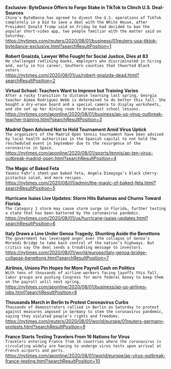 **Exclusive: ByteDance Offers to Forgo Stake in TikTok to Clinch U.S. Deal-Sources**\
`China's ByteDance has agreed to divest the U.S. operations of TikTok completely in a bid to save a deal with the White House, after President Donald Trump said on Friday he had decided to ban the popular short-video app, two people familiar with the matter said on Saturday. `\
https://nytimes.com/reuters/2020/08/01/business/01reuters-usa-tiktok-bytedance-exclusive.html?searchResultPosition=1

**Robert Gnaizda, Lawyer Who Fought for Social Justice, Dies at 83**\
`He challenged redlining banks, employers who discriminated in hiring and, early in his career, Southern counties that thwarted Black voters.`\
https://nytimes.com/2020/08/01/us/robert-gnaizda-dead.html?searchResultPosition=2

**Virtual School: Teachers Want to Improve but Training Varies**\
`After a rocky transition to distance learning last spring, Georgia teacher Aimee Rodriguez Webb is determined to do better this fall. She bought a dry-erase board and a special camera to display worksheets, and she set up her dining room to broadcast school lessons. `\
https://nytimes.com/aponline/2020/08/01/business/ap-us-virus-outbreak-teacher-training.html?searchResultPosition=3

**Madrid Open Advised Not to Hold Tournament Amid Virus Uptick**\
`The organizers of the Madrid Open tennis tournament have been advised by local health authorities in the Spanish capital to not hold the rescheduled event in September due to the resurgence of the coronavirus in Spain.`\
https://nytimes.com/aponline/2020/08/01/sports/tennis/ap-ten-virus-outbreak-madrid-open.html?searchResultPosition=4

**The Magic of Baked Feta**\
`Yasmin Fahr’s sheet-pan baked feta, Angela Dimayuga’s black cherry-pistachio salad, and more recipes.`\
https://nytimes.com/2020/08/01/admin/the-magic-of-baked-feta.html?searchResultPosition=5

**Hurricane Isaias Live Updates: Storm Hits Bahamas and Churns Toward Florida**\
`The Category 1 storm may cause storm surge in Florida, further testing a state that has been battered by the coronavirus pandemic.`\
https://nytimes.com/2020/08/01/us/hurricane-isaias-updates.html?searchResultPosition=6

**Italy Draws a Line Under Genoa Tragedy, Shunting Aside the Benettons**\
`The government has leveraged anger over the collapse of Genoa’s Morandi Bridge to take back control of the nation’s highways. But critics say the deal sends a troubling message to investors.`\
https://nytimes.com/2020/08/01/world/europe/italy-genoa-bridge-collapse-benettons.html?searchResultPosition=7

**Airlines, Unions Pin Hopes for More Payroll Cash on Politics**\
`With tens of thousands of airline workers facing layoffs this fall, labor groups are pushing Congress for more federal money to keep them on the payroll until next spring.`\
https://nytimes.com/aponline/2020/08/01/business/ap-us-airlines-jobs.html?searchResultPosition=8

**Thousands March in Berlin to Protest Coronavirus Curbs**\
`Thousands of demonstrators rallied in Berlin on Saturday to protest against measures imposed in Germany to stem the coronavirus pandemic, saying they violated people's rights and freedoms.`\
https://nytimes.com/reuters/2020/08/01/world/europe/01reuters-germany-protests.html?searchResultPosition=9

**France Starts Testing Travelers From 16 Nations for Virus**\
`Travelers entering France from 16 countries where the coronavirus is circulating widely are having to undergo virus tests upon arrival at French airports and ports. `\
https://nytimes.com/aponline/2020/08/01/world/europe/ap-virus-outbreak-france-testing.html?searchResultPosition=10

